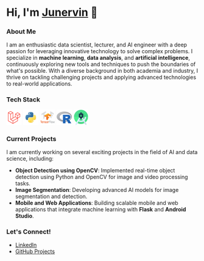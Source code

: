 # Hi, I'm [Junervin](https://github.com/junervin12) 👋

### About Me
I am an enthusiastic data scientist, lecturer, and AI engineer with a deep passion for leveraging innovative technology to solve complex problems. I specialize in **machine learning**, **data analysis**, and **artificial intelligence**, continuously exploring new tools and techniques to push the boundaries of what's possible. With a diverse background in both academia and industry, I thrive on tackling challenging projects and applying advanced technologies to real-world applications. 

### Tech Stack
<code><img height="40" alt="laravel" src="https://raw.githubusercontent.com/github/explore/main/topics/laravel/laravel.png"></code>
<code><img height="40" alt="python" src="https://raw.githubusercontent.com/github/explore/main/topics/python/python.png"></code>
<code><img height="40" alt="tensorflow" src="https://raw.githubusercontent.com/github/explore/main/topics/tensorflow/tensorflow.png"></code>
<code><img height="40" alt="r-studio" src="https://raw.githubusercontent.com/github/explore/main/topics/r/r.png"></code>
<code><img height="40" alt="android-studio" src="https://raw.githubusercontent.com/github/explore/main/topics/android-studio/android-studio.png"></code>

### Current Projects
I am currently working on several exciting projects in the field of AI and data science, including:
- **Object Detection using OpenCV**: Implemented real-time object detection using Python and OpenCV for image and video processing tasks.
- **Image Segmentation**: Developing advanced AI models for image segmentation and detection.
- **Mobile and Web Applications**: Building scalable mobile and web applications that integrate machine learning with **Flask** and **Android Studio**.


### Let's Connect!
- [LinkedIn](https://www.linkedin.com/in/junervin)  
- [GitHub Projects](https://github.com/junervin12)
